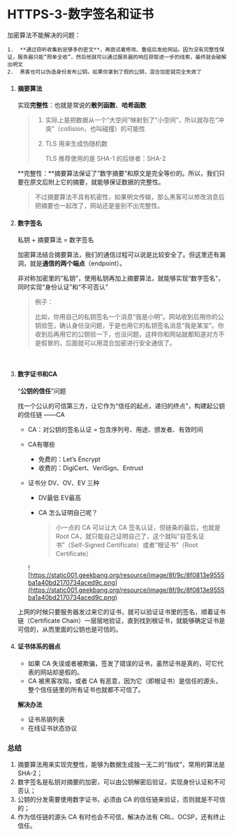 # HTTPS-3-数字签名和证书



加密算法不能解决的问题：

	1.  **通过窃听收集到足够多的密文**，再尝试着修改、重组后发给网站。因为没有完整性保证，服务器只能“照单全收”，然后他就可以通过服务器的响应获取进一步的线索，最终就会破解出明文
 	2.  黑客也可以伪造身份发布公钥。如果你拿到了假的公钥，混合加密就完全失效了





1. #### 摘要算法

   实现**完整性**：也就是常说的**散列函数**、**哈希函数**

   > 1. 实际上是把数据从一个“大空间”映射到了“小空间”，所以就存在“冲突”（collision，也叫碰撞）的可能性
   >
   > 2. TLS 用来生成伪随机数
   >
   >    TLS 推荐使用的是 SHA-1 的后继者：SHA-2

   **完整性：**摘要算法保证了“数字摘要”和原文是完全等价的。所以，我们只要在原文后附上它的摘要，就能够保证数据的完整性。

   > 不过摘要算法不具有机密性，如果明文传输，那么黑客可以修改消息后把摘要也一起改了，网站还是鉴别不出完整性。

   

2. #### 数字签名

   私钥 + 摘要算法 = 数字签名

   加密算法结合摘要算法，我们的通信过程可以说是比较安全了。但这里还有漏洞，就是**通信的两个端点**（endpoint）。

   非对称加密里的“私钥”，使用私钥再加上摘要算法，就能够实现“数字签名”，同时实现“身份认证”和“不可否认”

   > 例子：
   >
   > ​	比如，你用自己的私钥签名一个消息“我是小明”。网站收到后用你的公钥验签，确认身份没问题，于是也用它的私钥签名消息“我是某宝”。你收到后再用它的公钥验一下，也没问题，这样你和网站就都知道对方不是假冒的，后面就可以用混合加密进行安全通信了。

​	

3. #### 数字证书和CA

   “**公钥的信任**”问题

   找一个公认的可信第三方，让它作为“信任的起点，递归的终点”，构建起公钥的信任链 ——CA

   - CA：对公钥的签名认证 = 包含序列号、用途、颁发者、有效时间

   - CA有哪些

     - 免费的：Let’s Encrypt
     - 收费的：DigiCert、VeriSign、Entrust

   - 证书分 DV、OV、EV 三种

     - DV最低 EV最高

     - CA 怎么证明自己呢？

       > 小一点的 CA 可以让大 CA 签名认证，但链条的最后，也就是 Root CA，就只能自己证明自己了，这个就叫“自签名证书”（Self-Signed Certificate）或者“根证书”（Root Certificate）

     ![https://static001.geekbang.org/resource/image/8f/9c/8f0813e9555ba1a40bd2170734aced9c.png](https://static001.geekbang.org/resource/image/8f/9c/8f0813e9555ba1a40bd2170734aced9c.png)

   上网的时候只要服务器发过来它的证书，就可以验证证书里的签名，顺着证书链（Certificate Chain）一层层地验证，直到找到根证书，就能够确定证书是可信的，从而里面的公钥也是可信的。



4. #### 证书体系的弱点

   - 如果 CA 失误或者被欺骗，签发了错误的证书，虽然证书是真的，可它代表的网站却是假的。
   - CA 被黑客攻陷，或者 CA 有恶意，因为它（即根证书）是信任的源头，整个信任链里的所有证书也就都不可信了。

   **解决办法**

   - 证书吊销列表
   - 在线证书状态协议



### 总结

1. 摘要算法用来实现完整性，能够为数据生成独一无二的“指纹”，常用的算法是 SHA-2；
2. 数字签名是私钥对摘要的加密，可以由公钥解密后验证，实现身份认证和不可否认；
3. 公钥的分发需要使用数字证书，必须由 CA 的信任链来验证，否则就是不可信的；
4. 作为信任链的源头 CA 有时也会不可信，解决办法有 CRL、OCSP，还有终止信任。





























































